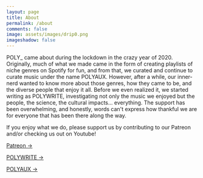 ```yaml
---
layout: page
title: About
permalink: /about
comments: false
image: assets/images/drip0.png
imageshadow: false
---
```


POLY_ came about during the lockdown in the crazy year of 2020. Originally, much of what we made came in the form of creating playlists of niche genres on Spotify for fun, and from that, we curated and continue to curate music under the name POLYAUX. However, after a while, our inner-nerd wanted to know more about those genres, how they came to be, and the diverse people that enjoy it all. Before we even realized it, we started writing as POLYWRITE, investigating not only the music we enjoyed but the people, the science, the cultural impacts... everything. The support has been overwhelming, and honestly, words can't express how thankful we are for everyone that has been there along the way.

<!---->

If you enjoy what we do, please support us by contributing to our Patreon and/or checking us out on Youtube!

<a target="_blank" href="" class="btn btn-dark"> Patreon &rarr;</a>

<a target="_blank" href="" class="btn btn-dark"> POLYWRITE &rarr;</a>

<a target="_blank" href="" class="btn btn-dark"> POLYAUX &rarr;</a>
